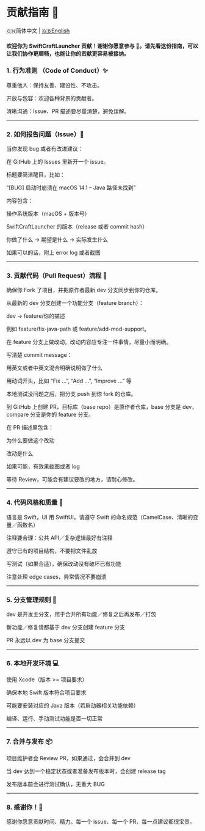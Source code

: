 # 贡献指南 📘
  🇨🇳简体中文 | [🇬🇧English](/doc/CONTRIBUTING_en.md)

#### 欢迎你为 SwiftCraftLauncher 贡献！谢谢你愿意参与 🙌。请先看这份指南，可以让我们协作更顺畅，也能让你的贡献更容易被接纳。

### 1. 行为准则 （Code of Conduct）✨

尊重他人：保持友善、建设性、不攻击。

开放与包容：欢迎各种背景的贡献者。

清晰沟通：Issue、PR 描述要尽量清楚，避免误解。

---

### 2. 如何报告问题（Issue）🐞

当你发现 bug 或者有改进建议：

在 GitHub 上的 Issues 里新开一个 issue。

标题要简洁醒目，比如：

“[BUG] 启动时崩溃在 macOS 14.1 – Java 路径未找到”

内容包含：

操作系统版本（macOS + 版本号）

SwiftCraftLauncher 的版本（release 或者 commit hash）

你做了什么 → 期望是什么 → 实际发生什么

如果可以的话，附上 error log 或者截图

---

### 3. 贡献代码（Pull Request）流程 🚀

确保你 Fork 了项目，并把原作者最新 dev 分支同步到你的仓库。

从最新的 dev 分支创建一个功能分支（feature branch）：

dev → feature/你的描述


例如 feature/fix-java-path 或 feature/add-mod-support。

在 feature 分支上做改动。改动内容应专注一件事情，尽量小而明确。

写清楚 commit message：

用英文或者中英文混合明确说明做了什么

用动词开头，比如 “Fix …”, “Add …”, “Improve …” 等

本地测试没问题之后，把分支 push 到你 fork 的仓库。

到 GitHub 上创建 PR，目标库（base repo）是原作者仓库，base 分支是 dev，compare 分支是你的 feature 分支。

在 PR 描述里包含：

为什么要做这个改动

改动是什么

如果可能，有效果截图或者 log

等待 Review，可能会有建议要改的地方，请耐心修改。

---

### 4. 代码风格和质量 🌱

语言是 Swift，UI 用 SwiftUI。请遵守 Swift 的命名规范（CamelCase、清晰的变量／函数名）

注释要合理：公共 API／复杂逻辑最好有注释

遵守已有的项目结构，不要把文件乱放

写测试（如果合适），确保改动没有破坏已有功能

注意处理 edge cases，异常情况不要崩溃

---

### 5. 分支管理规则 🌲

dev 是开发主分支，用于合并所有功能／修复之后再发布／打包

新功能／修复请都基于 dev 分支创建 feature 分支

PR 永远以 dev 为 base 分支提交

---

### 6. 本地开发环境 💻

使用 Xcode（版本 >= 项目要求）

确保本地 Swift 版本符合项目要求

可能要安装对应的 Java 版本（若启动器相关功能依赖）

编译、运行、手动测试功能是否一切正常

---

### 7. 合并与发布 📦

项目维护者会 Review PR，如果通过，会合并到 dev

当 dev 达到一个稳定状态或者准备发布版本时，会创建 release tag

发布版本前会进行测试确认，无重大 BUG

---

### 8. 感谢你！💖

感谢你愿意贡献时间、精力。每一个 issue、每一个 PR、每一点建议都很宝贵。
